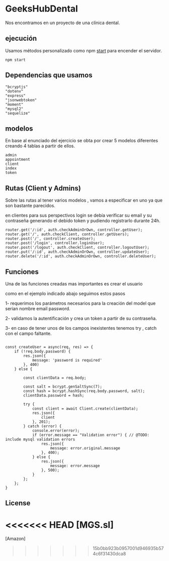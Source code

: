 # GeeksHubDental

Nos encontramos en un proyecto de una clínica dental.

## ejecución

Usamos métodos personalizado como npm [start](https://imagizer.imageshack.com/img924/5885/0t2QSw.png) para encender el servidor.

```
npm start
```

## Dependencias que usamos

``` 
"bcryptjs"
"dotenv"
"express"
"jsonwebtoken"
"moment"
"mysql2"
"sequelize"
```

## modelos
En base al enunciado del ejercicio se obta por crear 5 modelos diferentes creando 4 tablas a partir de ellos.

```
admin
appointment
client
index
token
```

## Rutas (Client y Admins)
Sobre las rutas al tener varios modelos , vamos a especificar en uno ya que son bastante parecidos.

en clientes para sus perspectivos login se debía verificar su email y su contraseña generando el debido token y pudiendo registrarlo durante 24h.

```
router.get('/:id', auth.checkAdminOrOwn, controller.getUser);
router.get('/', auth.checkClient, controller.getUsers);
router.post('/', controller.createUser);
router.post('/login', controller.loginUser);
router.post('/logout', auth.checkClient, controller.logoutUser);
router.put('/:id', auth.checkAdminOrOwn, controller.updateUser);
router.delete('/:id', auth.checkAdminOrOwn, controller.deleteUser);
```
## Funciones
Una de las funciones creadas mas importantes es crear el usuario 

como en el ejemplo indicado abajo seguimos estos pasos

1- requerimos los parámetros necesarios para la creación del model que serian nombre email password.

2- validamos la autentificación y crea un token a partir de su contraseña.

3- en caso de tener unos de los campos inexistentes tenemos try , catch con el campo faltante.
```

const createUser = async(req, res) => {
    if (!req.body.password) {
        res.json({
            message: 'password is required'
        }, 400)
    } else {

        const clientData = req.body;

        const salt = bcrypt.genSaltSync(7);
        const hash = bcrypt.hashSync(req.body.password, salt);
        clientData.password = hash;

        try {
            const client = await Client.create(clientData);
            res.json({
                client
            }, 201);
        } catch (error) {
            console.error(error);
            if (error.message == "Validation error") { // @TODO: include mysql validation errors
                res.json({
                    message: error.original.message
                }, 400);
            } else {
                res.json({
                    message: error.message
                }, 500);
            }
        };
    };
}
```



## License
<<<<<<< HEAD
[MGS.sl]
=======
[Amazon]
>>>>>>> 15b0bb923b0957001d946935b574c6f31430dca8
